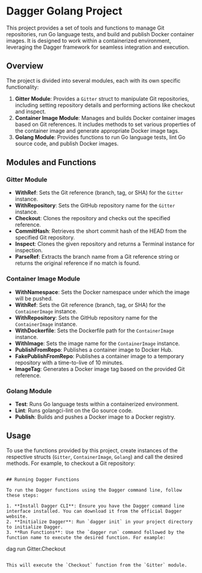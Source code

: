 # Dagger Golang Project

This project provides a set of tools and functions to manage Git repositories, run Go language tests, and build and publish Docker container images. It is designed to work within a containerized environment, leveraging the Dagger framework for seamless integration and execution.

## Overview

The project is divided into several modules, each with its own specific functionality:

1. **Gitter Module**: Provides a `Gitter` struct to manipulate Git repositories, including setting repository details and performing actions like checkout and inspect.
2. **Container Image Module**: Manages and builds Docker container images based on Git references. It includes methods to set various properties of the container image and generate appropriate Docker image tags.
3. **Golang Module**: Provides functions to run Go language tests, lint Go source code, and publish Docker images.

## Modules and Functions

### Gitter Module

- **WithRef**: Sets the Git reference (branch, tag, or SHA) for the `Gitter` instance.
- **WithRepository**: Sets the GitHub repository name for the `Gitter` instance.
- **Checkout**: Clones the repository and checks out the specified reference.
- **CommitHash**: Retrieves the short commit hash of the HEAD from the specified Git repository.
- **Inspect**: Clones the given repository and returns a Terminal instance for inspection.
- **ParseRef**: Extracts the branch name from a Git reference string or returns the original reference if no match is found.

### Container Image Module

- **WithNamespace**: Sets the Docker namespace under which the image will be pushed.
- **WithRef**: Sets the Git reference (branch, tag, or SHA) for the `ContainerImage` instance.
- **WithRepository**: Sets the GitHub repository name for the `ContainerImage` instance.
- **WithDockerfile**: Sets the Dockerfile path for the `ContainerImage` instance.
- **WithImage**: Sets the image name for the `ContainerImage` instance.
- **PublishFromRepo**: Publishes a container image to Docker Hub.
- **FakePublishFromRepo**: Publishes a container image to a temporary repository with a time-to-live of 10 minutes.
- **ImageTag**: Generates a Docker image tag based on the provided Git reference.

### Golang Module

- **Test**: Runs Go language tests within a containerized environment.
- **Lint**: Runs golangci-lint on the Go source code.
- **Publish**: Builds and pushes a Docker image to a Docker registry.
## Usage

To use the functions provided by this project, create instances of the respective structs (`Gitter`, `ContainerImage`, `Golang`) and call the desired methods. For example, to checkout a Git repository:

```

## Running Dagger Functions

To run the Dagger functions using the Dagger command line, follow these steps:

1. **Install Dagger CLI**: Ensure you have the Dagger command line interface installed. You can download it from the official Dagger website.
2. **Initialize Dagger**: Run `dagger init` in your project directory to initialize Dagger.
3. **Run Functions**: Use the `dagger run` command followed by the function name to execute the desired function. For example:

```
dag run Gitter.Checkout
```

This will execute the `Checkout` function from the `Gitter` module.
```

